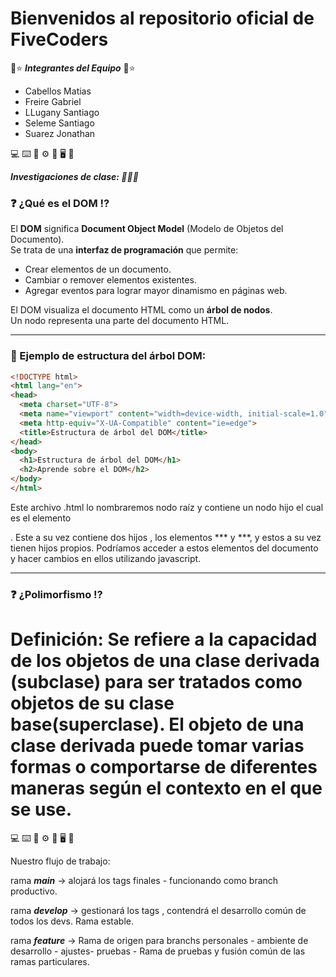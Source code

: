 # Bienvenidos al repositorio oficial de  **FiveCoders**

🌠⭐ ***Integrantes del Equipo***  🌠⭐

- Cabellos Matias
- Freire Gabriel
- LLugany Santiago
- Seleme Santiago
- Suarez Jonathan



💻  ⌨️ 💾 ⚙️ 🎸 🖥️ 🧠 


***Investigaciones de clase: 👷👷‍♂️***

### ❓ ¿Qué es el DOM ⁉️

El **DOM** significa **Document Object Model** (Modelo de Objetos del Documento).  
Se trata de una **interfaz de programación** que permite:

- Crear elementos de un documento.
- Cambiar o remover elementos existentes.
- Agregar eventos para lograr mayor dinamismo en páginas web.

El DOM visualiza el documento HTML como un **árbol de nodos**.  
Un nodo representa una parte del documento HTML.

---

### 🌳 Ejemplo de estructura del árbol DOM:

```html
<!DOCTYPE html>
<html lang="en">
<head>
  <meta charset="UTF-8">
  <meta name="viewport" content="width=device-width, initial-scale=1.0">
  <meta http-equiv="X-UA-Compatible" content="ie=edge">
  <title>Estructura de árbol del DOM</title>
</head>
<body>
  <h1>Estructura de árbol del DOM</h1>
  <h2>Aprende sobre el DOM</h2>
</body>
</html>
```
Este archivo .html lo nombraremos nodo raíz y contiene un nodo hijo el cual es el elemento
<html>. Este a su vez contiene dos hijos , los elementos ***<head> y <body>***, y estos a su vez
tienen hijos propios. Podríamos acceder a estos elementos del documento y hacer cambios en
ellos utilizando javascript.

----------------------------------------------------------------------------------------------------
### ❓ ¿Polimorfismo ⁉️

Definición: Se refiere a la capacidad de los objetos de una clase derivada (subclase) para ser tratados como objetos de su clase base(superclase).
El objeto de una clase derivada puede tomar varias formas o comportarse de diferentes maneras según el contexto en el que se use.
=======
💻  ⌨️ 💾 ⚙️ 🎸 🖥️ 🧠 

Nuestro flujo de trabajo: 

rama ***main*** -> alojará los tags finales - funcionando como branch productivo.

rama ***develop*** -> gestionará los tags , contendrá el desarrollo común de todos los devs. Rama estable.

rama ***feature*** ->  Rama de origen para branchs personales - ambiente de desarrollo - ajustes- pruebas - Rama de pruebas y fusión común de las ramas particulares. 


